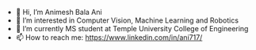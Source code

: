 - 👋 Hi, I’m Animesh Bala Ani
- 👀 I’m interested in Computer Vision, Machine Learning and Robotics
- 🌱 I’m currently MS student at Temple University College of Engineering
- 📫 How to reach me: https://www.linkedin.com/in/ani717/

<!---
ANI717/ANI717 is a ✨ special ✨ repository because its `README.md` (this file) appears on your GitHub profile.
You can click the Preview link to take a look at your changes.
--->

